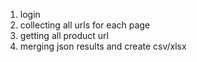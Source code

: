 1. login
2. collecting all urls for each page
3. getting all product url
4. merging json results and create csv/xlsx
